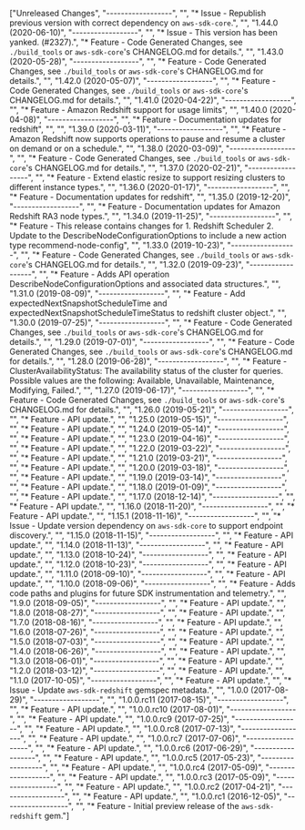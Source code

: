 ["Unreleased Changes", "------------------", "", "* Issue - Republish previous version with correct dependency on `aws-sdk-core`.", "", "1.44.0 (2020-06-10)", "------------------", "", "* Issue - This version has been yanked. (#2327).", "* Feature - Code Generated Changes, see `./build_tools` or `aws-sdk-core`'s CHANGELOG.md for details.", "", "1.43.0 (2020-05-28)", "------------------", "", "* Feature - Code Generated Changes, see `./build_tools` or `aws-sdk-core`'s CHANGELOG.md for details.", "", "1.42.0 (2020-05-07)", "------------------", "", "* Feature - Code Generated Changes, see `./build_tools` or `aws-sdk-core`'s CHANGELOG.md for details.", "", "1.41.0 (2020-04-22)", "------------------", "", "* Feature - Amazon Redshift support for usage limits", "", "1.40.0 (2020-04-08)", "------------------", "", "* Feature - Documentation updates for redshift", "", "", "1.39.0 (2020-03-11)", "------------------", "", "* Feature - Amazon Redshift now supports operations to pause and resume a cluster on demand or on a schedule.", "", "1.38.0 (2020-03-09)", "------------------", "", "* Feature - Code Generated Changes, see `./build_tools` or `aws-sdk-core`'s CHANGELOG.md for details.", "", "1.37.0 (2020-02-21)", "------------------", "", "* Feature - Extend elastic resize to support resizing clusters to different instance types.", "", "1.36.0 (2020-01-17)", "------------------", "", "* Feature - Documentation updates for redshift", "", "1.35.0 (2019-12-20)", "------------------", "", "* Feature - Documentation updates for Amazon Redshift RA3 node types.", "", "1.34.0 (2019-11-25)", "------------------", "", "* Feature - This release contains changes for 1. Redshift Scheduler 2. Update to the DescribeNodeConfigurationOptions to include a new action type recommend-node-config", "", "1.33.0 (2019-10-23)", "------------------", "", "* Feature - Code Generated Changes, see `./build_tools` or `aws-sdk-core`'s CHANGELOG.md for details.", "", "1.32.0 (2019-09-23)", "------------------", "", "* Feature - Adds API operation DescribeNodeConfigurationOptions and associated data structures.", "", "1.31.0 (2019-08-09)", "------------------", "", "* Feature - Add expectedNextSnapshotScheduleTime and expectedNextSnapshotScheduleTimeStatus to redshift cluster object.", "", "1.30.0 (2019-07-25)", "------------------", "", "* Feature - Code Generated Changes, see `./build_tools` or `aws-sdk-core`'s CHANGELOG.md for details.", "", "1.29.0 (2019-07-01)", "------------------", "", "* Feature - Code Generated Changes, see `./build_tools` or `aws-sdk-core`'s CHANGELOG.md for details.", "", "1.28.0 (2019-06-28)", "------------------", "", "* Feature - ClusterAvailabilityStatus: The availability status of the cluster for queries. Possible values are the following: Available, Unavailable, Maintenance, Modifying, Failed.", "", "1.27.0 (2019-06-17)", "------------------", "", "* Feature - Code Generated Changes, see `./build_tools` or `aws-sdk-core`'s CHANGELOG.md for details.", "", "1.26.0 (2019-05-21)", "------------------", "", "* Feature - API update.", "", "1.25.0 (2019-05-15)", "------------------", "", "* Feature - API update.", "", "1.24.0 (2019-05-14)", "------------------", "", "* Feature - API update.", "", "1.23.0 (2019-04-16)", "------------------", "", "* Feature - API update.", "", "1.22.0 (2019-03-22)", "------------------", "", "* Feature - API update.", "", "1.21.0 (2019-03-21)", "------------------", "", "* Feature - API update.", "", "1.20.0 (2019-03-18)", "------------------", "", "* Feature - API update.", "", "1.19.0 (2019-03-14)", "------------------", "", "* Feature - API update.", "", "1.18.0 (2019-01-09)", "------------------", "", "* Feature - API update.", "", "1.17.0 (2018-12-14)", "------------------", "", "* Feature - API update.", "", "1.16.0 (2018-11-20)", "------------------", "", "* Feature - API update.", "", "1.15.1 (2018-11-16)", "------------------", "", "* Issue - Update version dependency on `aws-sdk-core` to support endpoint discovery.", "", "1.15.0 (2018-11-15)", "------------------", "", "* Feature - API update.", "", "1.14.0 (2018-11-13)", "------------------", "", "* Feature - API update.", "", "1.13.0 (2018-10-24)", "------------------", "", "* Feature - API update.", "", "1.12.0 (2018-10-23)", "------------------", "", "* Feature - API update.", "", "1.11.0 (2018-09-10)", "------------------", "", "* Feature - API update.", "", "1.10.0 (2018-09-06)", "------------------", "", "* Feature - Adds code paths and plugins for future SDK instrumentation and telemetry.", "", "1.9.0 (2018-09-05)", "------------------", "", "* Feature - API update.", "", "1.8.0 (2018-08-27)", "------------------", "", "* Feature - API update.", "", "1.7.0 (2018-08-16)", "------------------", "", "* Feature - API update.", "", "1.6.0 (2018-07-26)", "------------------", "", "* Feature - API update.", "", "1.5.0 (2018-07-03)", "------------------", "", "* Feature - API update.", "", "1.4.0 (2018-06-26)", "------------------", "", "* Feature - API update.", "", "1.3.0 (2018-06-01)", "------------------", "", "* Feature - API update.", "", "1.2.0 (2018-03-12)", "------------------", "", "* Feature - API update.", "", "1.1.0 (2017-10-05)", "------------------", "", "* Feature - API update.", "", "* Issue - Update `aws-sdk-redshift` gemspec metadata.", "", "1.0.0 (2017-08-29)", "------------------", "", "1.0.0.rc11 (2017-08-15)", "------------------", "", "* Feature - API update.", "", "1.0.0.rc10 (2017-08-01)", "------------------", "", "* Feature - API update.", "", "1.0.0.rc9 (2017-07-25)", "------------------", "", "* Feature - API update.", "", "1.0.0.rc8 (2017-07-13)", "------------------", "", "* Feature - API update.", "", "1.0.0.rc7 (2017-07-06)", "------------------", "", "* Feature - API update.", "", "1.0.0.rc6 (2017-06-29)", "------------------", "", "* Feature - API update.", "", "1.0.0.rc5 (2017-05-23)", "------------------", "", "* Feature - API update.", "", "1.0.0.rc4 (2017-05-09)", "------------------", "", "* Feature - API update.", "", "1.0.0.rc3 (2017-05-09)", "------------------", "", "* Feature - API update.", "", "1.0.0.rc2 (2017-04-21)", "------------------", "", "* Feature - API update.", "", "1.0.0.rc1 (2016-12-05)", "------------------", "", "* Feature - Initial preview release of the `aws-sdk-redshift` gem."]